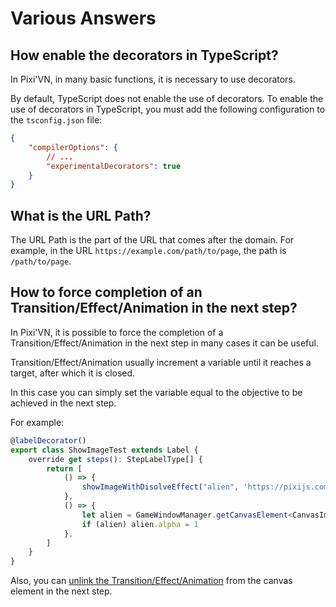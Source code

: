 # Various Answers

## How enable the decorators in TypeScript?

In Pixi'VN, in many basic functions, it is necessary to use decorators.

By default, TypeScript does not enable the use of decorators. To enable the use of decorators in TypeScript, you must add the following configuration to the `tsconfig.json` file:

```json
{
    "compilerOptions": {
        // ...
        "experimentalDecorators": true
    }
}
```

## What is the URL Path?

The URL Path is the part of the URL that comes after the domain. For example, in the URL `https://example.com/path/to/page`, the path is `/path/to/page`.

## How to force completion of an Transition/Effect/Animation in the next step?

In Pixi'VN, it is possible to force the completion of a Transition/Effect/Animation in the next step in many cases it can be useful.

Transition/Effect/Animation usually increment a variable until it reaches a target, after which it is closed.

In this case you can simply set the variable equal to the objective to be achieved in the next step.

For example:

```typescript
@labelDecorator()
export class ShowImageTest extends Label {
    override get steps(): StepLabelType[] {
        return [
            () => {
                showImageWithDisolveEffect("alien", 'https://pixijs.com/assets/eggHead.png', 0.01)
            },
            () => {
                let alien = GameWindowManager.getCanvasElement<CanvasImage>("alien")
                if (alien) alien.alpha = 1
            },
        ]
    }
}
```

Also, you can [unlink the Transition/Effect/Animation](Tickers) from the canvas element in the next step.
